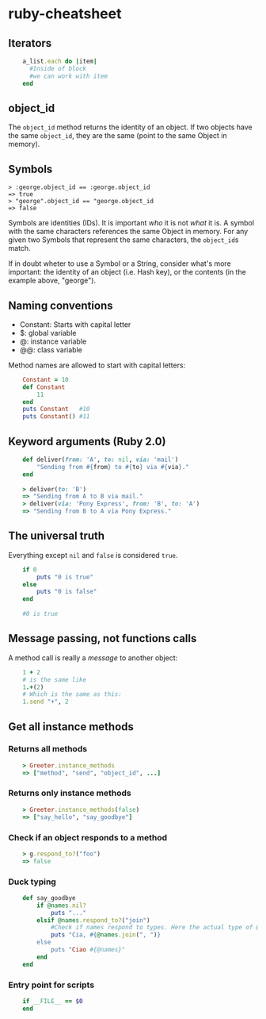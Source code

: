 # ruby-cheatsheet

## Iterators

```Ruby
    a_list.each do |item|
      #Inside of block
      #we can work with item
    end
```

## object_id

The `object_id` method returns the identity of an object. If two objects have the same `object_id`, they are the same (point to the same Object in memory).

## Symbols

    > :george.object_id == :george.object_id
    => true
    > "george".object_id == "george.object_id
    => false

Symbols are identities (IDs). It is important *who* it is not *what* it is.
A symbol with the same characters references the same Object in memory. For any given two Symbols that represent the same characters, the `object_id`s match.

If in doubt wheter to use a Symbol or a String, consider what's more important: the identity of an object (i.e. Hash key), or the contents (in the example above, "george").

## Naming conventions

* Constant: Starts with capital letter
* $: global variable
* @: instance variable
* @@: class variable

Method names are allowed to start with capital letters:

```Ruby
    Constant = 10
    def Constant
        11
    end
    puts Constant   #10
    puts Constant() #11
```

## Keyword arguments (Ruby 2.0)

```Ruby
    def deliver(from: 'A', to: nil, via: 'mail')
        "Sending from #{from} to #{to} via #{via}."
    end
    
    > deliver(to: 'B')
    => "Sending from A to B via mail."
    > deliver(via: 'Pony Express', from: 'B', to: 'A')
    => "Sending from B to A via Pony Express."
```

## The universal truth

Everything except `nil` and `false` is considered `true`.

```Ruby
    if 0
        puts "0 is true"
    else
        puts "0 is false"
    end
    
    #0 is true
```

## Message passing, not functions calls

A method call is really a *message* to another object:

```Ruby
    1 + 2
    # is the same like
    1.+(2)
    # Which is the same as this:
    1.send "+", 2
```

## Get all instance methods

### Returns all methods
```Ruby
    > Greeter.instance_methods
    => ["method", "send", "object_id", ...]
```
### Returns only instance methods
```Ruby
    > Greeter.instance_methods(false)
    => ["say_hello", "say_goodbye"]
```
### Check if an object responds to a method
```Ruby
    > g.respond_to?("foo")
    => false
```

### Duck typing
```Ruby
    def say_goodbye
        if @names.nil?
            puts "..."
        elsif @names.respond_to?("join")
            #Check if names respond to types. Here the actual type of @names does not matter
            puts "Cia, #{@names.join(", ")}
        else
            puts "Ciao #{@names}"
        end
    end
```
### Entry point for scripts

```Ruby
    if __FILE__ == $0
    end
```
